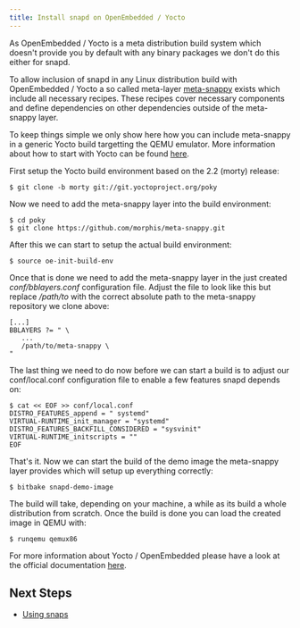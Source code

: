 ```yaml
---
title: Install snapd on OpenEmbedded / Yocto
---
```


As OpenEmbedded / Yocto is a meta distribution build system which doesn't provide
you by default with any binary packages we don't do this either for snapd.

To allow inclusion of snapd in any Linux distribution build with OpenEmbedded /
Yocto a so called meta-layer [meta-snappy](https://github.com/morphis/meta-snappy/)
exists which include all necessary recipes. These recipes cover necessary
components and define dependencies on other dependencies outside of the
meta-snappy layer.

To keep things simple we only show here how you can include meta-snappy in a
generic Yocto build targetting the QEMU emulator. More information about how
to start with Yocto can be found [here](https://www.yoctoproject.org/docs/2.2/yocto-project-qs/yocto-project-qs.html).

First setup the Yocto build environment based on the 2.2 (morty) release:

```
$ git clone -b morty git://git.yoctoproject.org/poky
```

Now we need to add the meta-snappy layer into the build environment:

```
$ cd poky
$ git clone https://github.com/morphis/meta-snappy.git
```

After this we can start to setup the actual build environment:

```
$ source oe-init-build-env
```

Once that is done we need to add the meta-snappy layer in the just created
*conf/bblayers.conf* configuration file. Adjust the file to look like this
but replace */path/to* with the correct absolute path to the meta-snappy repository
we clone above:

```
[...]
BBLAYERS ?= " \
   ...
   /path/to/meta-snappy \
"
```

The last thing we need to do now before we can start a build is to adjust our
conf/local.conf configuration file to enable a few features snapd depends on:

```
$ cat << EOF >> conf/local.conf
DISTRO_FEATURES_append = " systemd"
VIRTUAL-RUNTIME_init_manager = "systemd"
DISTRO_FEATURES_BACKFILL_CONSIDERED = "sysvinit"
VIRTUAL-RUNTIME_initscripts = ""
EOF
```

That's it. Now we can start the build of the demo image the meta-snappy layer
provides which will setup up everything correctly:

```
$ bitbake snapd-demo-image
```

The build will take, depending on your machine, a while as its build a whole
distribution from scratch. Once the build is done you can load the created image
in QEMU with:

```
$ runqemu qemux86
```

For more information about Yocto / OpenEmbedded please have a look at the official
documentation [here](https://www.yoctoproject.org/documentation).

## Next Steps

 * [Using snaps](usage.md)

